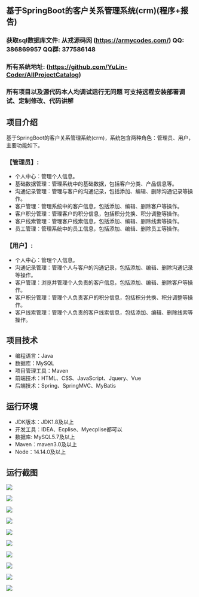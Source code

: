 ## 基于SpringBoot的客户关系管理系统(crm)(程序+报告)

###  获取sql数据库文件: 从戎源码网 (https://armycodes.com/) QQ: 386869957 QQ群: 377586148
###  所有系统地址: (https://github.com/YuLin-Coder/AllProjectCatalog) 
###  所有项目以及源代码本人均调试运行无问题 可支持远程安装部署调试、定制修改、代码讲解

## 项目介绍
基于SpringBoot的客户关系管理系统(crm)，系统包含两种角色：管理员、用户，主要功能如下。

### 【管理员】:
- 个人中心：管理个人信息。
- 基础数据管理：管理系统中的基础数据，包括客户分类、产品信息等。
- 沟通记录管理：管理与客户的沟通记录，包括添加、编辑、删除沟通记录等操作。
- 客户管理：管理系统中的客户信息，包括添加、编辑、删除客户等操作。
- 客户积分管理：管理客户的积分信息，包括积分兑换、积分调整等操作。
- 客户线索管理：管理客户线索信息，包括添加、编辑、删除线索等操作。
- 员工管理：管理系统中的员工信息，包括添加、编辑、删除员工等操作。

### 【用户】:
- 个人中心：管理个人信息。
- 沟通记录管理：管理个人与客户的沟通记录，包括添加、编辑、删除沟通记录等操作。
- 客户管理：浏览并管理个人负责的客户信息，包括添加、编辑、删除客户等操作。
- 客户积分管理：管理个人负责客户的积分信息，包括积分兑换、积分调整等操作。
- 客户线索管理：管理个人负责的客户线索信息，包括添加、编辑、删除线索等操作。

## 项目技术
- 编程语言：Java
- 数据库：MySQL
- 项目管理工具：Maven
- 前端技术：HTML、CSS、JavaScript、Jquery、Vue
- 后端技术：Spring、SpringMVC、MyBatis

## 运行环境
- JDK版本：JDK1.8及以上
- 开发工具：IDEA、Ecplise、Myecplise都可以
- 数据库: MySQL5.7及以上
- Maven：maven3.0及以上
- Node：14.14.0及以上

## 运行截图
![](screenshot/1.png)

![](screenshot/2.png)

![](screenshot/3.png)

![](screenshot/4.png)

![](screenshot/5.png)

![](screenshot/6.png)

![](screenshot/7.png)

![](screenshot/8.png)

![](screenshot/9.png)

![](screenshot/10.png)